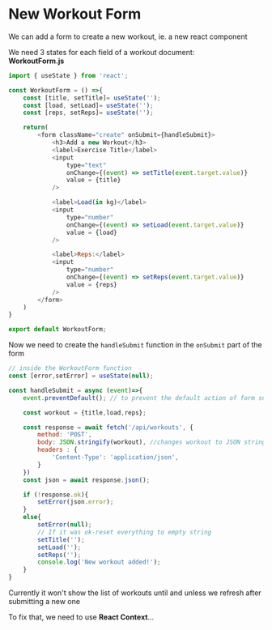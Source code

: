 # New Workout Form

We can add a form to create a new workout, ie. a new react component

We need 3 states for each field of a workout document:<br>
**WorkoutForm.js**
```js
import { useState } from 'react';

const WorkoutForm = () =>{
    const [title, setTitle]= useState('');
    const [load, setLoad]= useState('');
    const [reps, setReps]= useState('');

    return(
        <form className="create" onSubmit={handleSubmit}>
            <h3>Add a new Workout</h3>
            <label>Exercise Title</label>
            <input 
                type="text"
                onChange={(event) => setTitle(event.target.value)} 
                value = {title}
            />

            <label>Load(in kg)</label>
            <input 
                type="number"
                onChange={(event) => setLoad(event.target.value)} 
                value = {load} 
            />

            <label>Reps:</label>
            <input 
                type="number"
                onChange={(event) => setReps(event.target.value)} 
                value = {reps} 
            />
        </form>
    )
}

export default WorkoutForm;
```

Now we need to create the `handleSubmit` function in the `onSubmit` part of the form 

```js
// inside the WorkoutForm function
const [error,setError] = useState(null);

const handleSubmit = async (event)=>{
    event.preventDefault(); // to prevent the default action of form submission: refresh

    const workout = {title,load,reps};

    const response = await fetch('/api/workouts', {
        method: 'POST',
        body: JSON.stringify(workout), //changes workout to JSON string
        headers : {
            'Content-Type': 'application/json',
        }
    })
    const json = await response.json();

    if (!response.ok){
        setError(json.error);
    }
    else{
        setError(null);
        // If it was ok-reset everything to empty string
        setTitle('');
        setLoad('');
        setReps('');
        console.log('New workout added!');
    }
}
```

Currently it won't show the list of workouts until and unless we refresh after submitting a new one

To fix that, we need to use **React Context**...